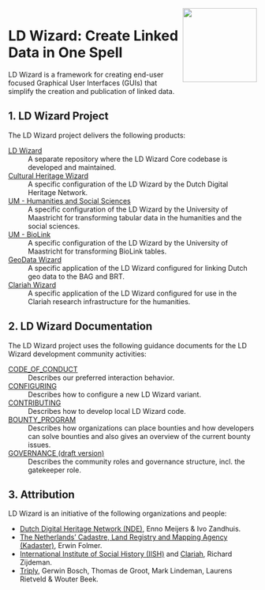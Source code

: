 <img src="https://github.com/pldn/LDWizard/blob/main/img/LDWizard-square.png" align="right" height="150">

# LD Wizard: Create Linked Data in One Spell

LD Wizard is a framework for creating end-user focused Graphical User Interfaces (GUIs) that simplify the creation and publication of linked data.

## 1. LD Wizard Project

The LD Wizard project delivers the following products:

<dl>
  <dt><a href="https://github.com/pldn/LDWizard" target="_blank">LD Wizard</a></dt>
  <dd>A separate repository where the LD Wizard Core codebase is developed and maintained.</dd>
  <dt><a href="https://github.com/netwerk-digitaal-erfgoed/LDWizard-ErfgoedWizard" target="_blank">Cultural Heritage Wizard</a></dt>
  <dd>A specific configuration of the LD Wizard by the Dutch Digital Heritage Network.</dd>
  <dt><a href="https://github.com/MaastrichtU-IDS/ldwizard-humanities">UM - Humanities and Social Sciences</a></dt>
  <dd>A specific configuration of the LD Wizard by the University of Maastricht for transforming tabular data in the humanities and the social sciences.</dd>
  <dt><a href="https://github.com/MaastrichtU-IDS/ldwizard-biolink">UM - BioLink</a></dt>
  <dd>A specific configuration of the LD Wizard by the University of Maastricht for transforming BioLink tables.</dd>
  <dt><a href="https://labs.kadaster.nl/demonstrators/geodatawizard/" target="_blank">GeoData Wizard</a></dt>
  <dd>A specific application of the LD Wizard configured for linking Dutch geo data to the BAG and BRT.</dd>
  <dt><a href="https://hulc.triply.cc/">Clariah Wizard</a></dt>
  <dd>A specific application of the LD Wizard configured for use in the Clariah research infrastructure for the humanities.</dd>
</dl>

## 2. LD Wizard Documentation

The LD Wizard project uses the following guidance documents for the LD Wizard development community activities:

<dl>
  <dt><a href="https://github.com/pldn/LDWizard/blob/main/CODE_OF_CONDUCT.md" target="_blank">CODE_OF_CONDUCT</a></dt>
  <dd>Describes our preferred interaction behavior.</dd>
  <dt><a href="https://github.com/pldn/LDWizard/blob/main/CONFIGURING.md" target="_blank">CONFIGURING</a></dt>
  <dd>Describes how to configure a new LD Wizard variant.</dd>
  <dt><a href="https://github.com/pldn/LDWizard/blob/main/CONTRIBUTING.md" target="_blank">CONTRIBUTING</a></dt>
  <dd>Describes how to develop local LD Wizard code.</dd>
  <dt><a href="https://www.pldn.nl/wiki/Bounty_Program">BOUNTY_PROGRAM</a></dt>
  <dd>Describes how organizations can place bounties and how developers can solve bounties and also gives an overview of the current bounty issues.</dd>
  <dt><a href="https://docs.google.com/document/d/1VPZEa0mV8ETHyMosYE-e7hSYKpiQ1xGF/edit?usp=sharing&ouid=105962322691429075892&rtpof=true&sd=true" target="_blank">GOVERNANCE (draft version)</a></dt>
  <dd>Describes the community roles and governance structure, incl. the gatekeeper role.</dd>
</dl>

## 3. Attribution

LD Wizard is an initiative of the following organizations and people:

- [Dutch Digital Heritage Network (NDE)](https://www.netwerkdigitaalerfgoed.nl/en), Enno Meijers & Ivo Zandhuis.
- [The Netherlands’ Cadastre, Land Registry and Mapping Agency (Kadaster)](https://www.kadaster.nl), Erwin Folmer.
- [International Institute of Social History (IISH)](https://iisg.amsterdam/en) and [Clariah](https://www.clariah.nl), Richard Zijdeman.
- [Triply](https://triply.cc), Gerwin Bosch, Thomas de Groot, Mark Lindeman, Laurens Rietveld & Wouter Beek.
